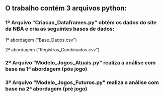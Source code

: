 ## O trabalho contém 3 arquivos python:

### 1º Arquivo "Criacao_Dataframes.py" obtém os dados do site da NBA e cria as seguintes bases de dados:

1ª abordagem ("Base_Dados.csv")

2ª abordagem ("Registros_Combinados.csv")


### 2º Arquivo "Modelo_Jogos_Atuais.py" realiza a análise com base na 1ª abordagem (pós jogo)

### 3º Arquivo "Modelo_Jogos_Futuros.py" realiza a análise com base na 2ª abordagem (pré jogo)
